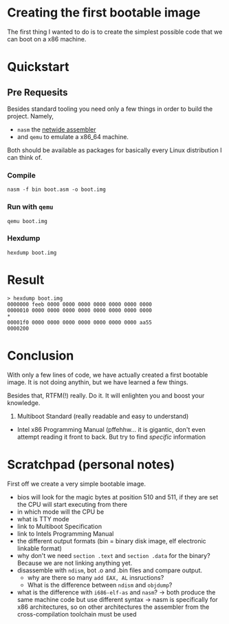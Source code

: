 # Creating the first bootable image
The first thing I wanted to do is to create the simplest possible code that
we can boot on a x86 machine. 

# Quickstart

## Pre Requesits
Besides standard tooling you need only a few things in order to build the
project. Namely,
* `nasm` the [netwide assembler](https://en.wikipedia.org/wiki/Netwide_Assembler)
* and `qemu` to emulate a x86_64 machine.

Both should be available as packages for basically every Linux distribution I
can think of.

### Compile
```
nasm -f bin boot.asm -o boot.img
```

### Run with `qemu`
```
qemu boot.img
```

### Hexdump
```
hexdump boot.img
```

# Result

```
> hexdump boot.img
0000000 feeb 0000 0000 0000 0000 0000 0000 0000
0000010 0000 0000 0000 0000 0000 0000 0000 0000
*
00001f0 0000 0000 0000 0000 0000 0000 0000 aa55
0000200
```


# Conclusion
With only a few lines of code, we have actually created a first bootable image.
It is not doing anythin, but we have learned a few things.

Besides that, RTFM(!) really. Do it. It will enlighten you and boost your
knowledge.

1. Multiboot Standard (really readable and easy to understand)
* Intel x86 Programming Manual (pffehhw... it is gigantic, don't even attempt reading it
  front to back. But try to find _specific_ information


# Scratchpad (personal notes)

First off we create a very simple bootable image.

* bios will look for the magic bytes at position 510 and 511, if they are set
  the CPU will start executing from there
* in which mode will the CPU be
* what is TTY mode
* link to Multiboot Specification
* link to Intels Programming Manual
* the different output formats (bin = binary disk image, elf electronic linkable format)
* why don't we need `section .text` and `section .data` for the binary? Because
  we are not linking anything yet. 
* disassemble with `ndism`, bot .o and .bin files and compare output.
	* why are there so many `add EAX, AL` insructions?
	* What is the difference between `ndism` and `objdump`?
* what is the difference with `i686-elf-as` and `nasm`?
  -> both produce the same machine code but use different syntax
  -> nasm is specifically for x86 architectures, so on other architectures the assembler
     from the cross-compilation toolchain must be used
